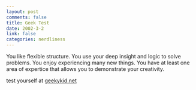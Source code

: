 ```yaml
--- 
layout: post
comments: false
title: Geek Test
date: 2002-3-2
link: false
categories: nerdliness
---
```

You like flexible structure.  You use your deep insight and logic to solve problems.  You enjoy experiencing many new things.  You have at least one area of expertice that allows you to demonstrate your creativity.

test yourself at <a href="http://geekykid.net" target="_blank">geekykid.net</a>
